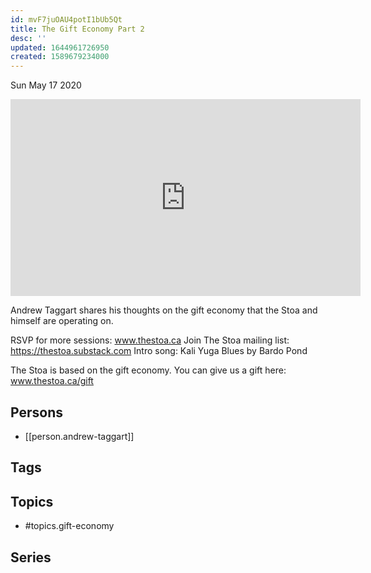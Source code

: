 ```yaml
---
id: mvF7juOAU4potI1bUb5Qt
title: The Gift Economy Part 2
desc: ''
updated: 1644961726950
created: 1589679234000
---
```





Sun May 17 2020

<iframe width="560" height="315" src="https://www.youtube.com/embed/021GbZuLaZI" title="The Gift Economy Part 2 w/ Andrew Taggart (May 7th, 2020)" frameborder="0" allow="accelerometer; autoplay; clipboard-write; encrypted-media; gyroscope; picture-in-picture" allowfullscreen ></iframe>

Andrew Taggart shares his thoughts on the gift economy that the Stoa and himself are operating on.  

RSVP for more sessions: www.thestoa.ca
Join The Stoa mailing list: https://thestoa.substack.com
Intro song: Kali Yuga Blues by Bardo Pond

The Stoa is based on the gift economy. You can give us a gift here: www.thestoa.ca/gift

## Persons

- [[person.andrew-taggart]]

## Tags



## Topics

- #topics.gift-economy

## Series



